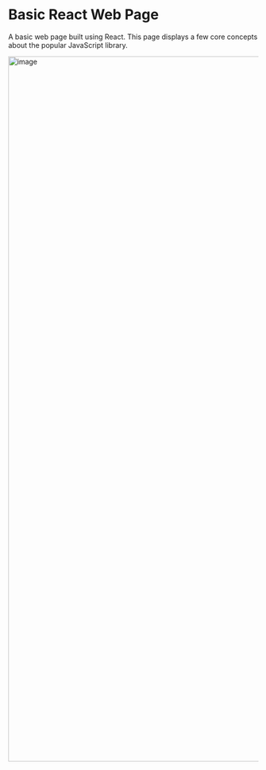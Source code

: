 # Basic React Web Page

A basic web page built using React. This page displays a few core concepts about the popular JavaScript library.

<img width="1417" alt="image" src="https://github.com/stephenkettley/basic-react-website/assets/109079565/d85f0441-6b05-4a64-bb0c-16c8e83d8ad5">



